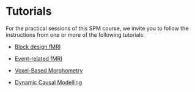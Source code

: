 # Tutorials

For the practical sessions of this SPM course, we invite you to follow the instructions from one or more of the following tutorials:

* [Block design fMRI](./fmri/index.md)

* [Event-related fMRI](./faces/index.md)

* [Voxel-Based Morphometry](./vbm/VBM-getting-started.md)

* [Dynamic Causal Modelling](./dcm/index.md)

<!--
<div class="grid cards" markdown>

-   :material-monitor:{ .lg .middle } __fMRI__

    ---

    [functional Magnetic Resonance Imaging](./fmri/index.md)

-   :material-monitor:{ .lg .middle } __VBM__

    ---

    [Voxel-Based Morphometry](./vbm/VBM-getting-started.md)

-   :material-monitor:{ .lg .middle } __DCM__

    ---

    [Dynamic Causal Modelling](./dcm/index.md)

-   :material-monitor:{ .lg .middle } __OPM__

    ---

    [Optically Pumped Magnetometers](./opm_preprocessing/introduction.md)

-   :material-monitor:{ .lg .middle } __SLOC__

    ---

    [MEG source localisation](./meg_sloc/meg_sloc.md)

-   :material-monitor:{ .lg .middle } __MULTIMODAL__

    ---

    [Multimodal responses to faces](./multimodal/multimodal.md)

-   :material-monitor:{ .lg .middle } __MULTIGROUP__

    ---

    [Group multimodal dataset](./multi/index.md)

-   :material-monitor:{ .lg .middle } __MMN__

    ---

    [EEG mismatch negativity](./mmn/mmn.md)
    
-   :material-monitor:{ .lg .middle } __DCMERP__

    ---

    [DCM for evoked responses](./dcm_erp/dcm_erp.md)

-   :material-monitor:{ .lg .middle } __DCMIR__

    ---

    [DCM for induced responses](./dcm_ir/dcm_ir.md)

-   :material-monitor:{ .lg .middle } __DCMPHASE__

    ---

    [DCM for phase coupling](./dcm_phase/dcm_phase.md)

-   :material-monitor:{ .lg .middle } __DCMSSR__

    ---

    [DCM for steady state responses](./dcm_ssr/dcm_ssr.md)

-   :material-monitor:{ .lg .middle } __DCMCSD__

    ---

    [DCM for cross-spectral densities](./dcm_csd/dcm_csd.md)

-   :material-monitor:{ .lg .middle } __MEEGCONV__

    ---

    [Convolution modelling of MEEG data](./meeg_firstlevel/meeg_firstlevel.md)

</div>
-->